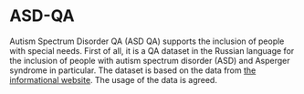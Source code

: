 # ASD-QA

Autism Spectrum Disorder QA (ASD QA) supports the inclusion of people with special needs. First of all, it is a QA dataset in the Russian language for the inclusion of people with autism spectrum disorder (ASD) and Asperger syndrome in particular. The dataset is based on the data from [the informational website](https://aspergers.ru). The usage of the data is agreed.
